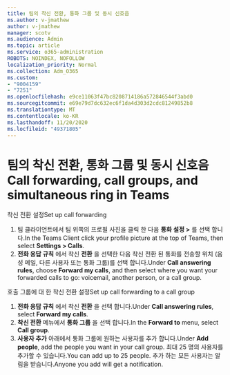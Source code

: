 ```yaml
---
title: 팀의 착신 전환, 통화 그룹 및 동시 신호음
ms.author: v-jmathew
author: v-jmathew
manager: scotv
ms.audience: Admin
ms.topic: article
ms.service: o365-administration
ROBOTS: NOINDEX, NOFOLLOW
localization_priority: Normal
ms.collection: Adm_O365
ms.custom:
- "9004159"
- "7251"
ms.openlocfilehash: e9ce11063f47bc8208714186a572846544f3abd0
ms.sourcegitcommit: e69e79d7dc632ec6f1da4d303d2cdc81249852b8
ms.translationtype: MT
ms.contentlocale: ko-KR
ms.lasthandoff: 11/20/2020
ms.locfileid: "49371805"
---
```

# <a name="call-forwarding-call-groups-and-simultaneous-ring-in-teams"></a><span data-ttu-id="fa13e-102">팀의 착신 전환, 통화 그룹 및 동시 신호음</span><span class="sxs-lookup"><span data-stu-id="fa13e-102">Call forwarding, call groups, and simultaneous ring in Teams</span></span>

<span data-ttu-id="fa13e-103">착신 전환 설정</span><span class="sxs-lookup"><span data-stu-id="fa13e-103">Set up call forwarding</span></span>

1. <span data-ttu-id="fa13e-104">팀 클라이언트에서 팀 위쪽의 프로필 사진을 클릭 한 다음 **통화 설정 >** 를 선택 합니다.</span><span class="sxs-lookup"><span data-stu-id="fa13e-104">In the Teams Client click your profile picture at the top of Teams, then select **Settings > Calls**.</span></span>
2. <span data-ttu-id="fa13e-105">**전화 응답 규칙** 에서 착신 **전환** 을 선택한 다음 착신 전환 된 통화를 전송할 위치 (음성 메일, 다른 사용자 또는 통화 그룹)를 선택 합니다.</span><span class="sxs-lookup"><span data-stu-id="fa13e-105">Under **Call answering rules**, choose **Forward my calls**, and then select where you want your forwarded calls to go: voicemail, another person, or a call group.</span></span>

<span data-ttu-id="fa13e-106">호출 그룹에 대 한 착신 전환 설정</span><span class="sxs-lookup"><span data-stu-id="fa13e-106">Set up call forwarding to a call group</span></span>

1. <span data-ttu-id="fa13e-107">**전화 응답 규칙** 에서 착신 **전환** 을 선택 합니다.</span><span class="sxs-lookup"><span data-stu-id="fa13e-107">Under **Call answering rules**, select **Forward my calls**.</span></span>
2. <span data-ttu-id="fa13e-108">**착신 전환** 메뉴에서 **통화 그룹** 을 선택 합니다.</span><span class="sxs-lookup"><span data-stu-id="fa13e-108">In the **Forward to** menu, select **Call group**.</span></span>
3. <span data-ttu-id="fa13e-109">**사용자 추가** 아래에서 통화 그룹에 원하는 사용자를 추가 합니다.</span><span class="sxs-lookup"><span data-stu-id="fa13e-109">Under **Add people**, add the people you want in your call group.</span></span> <span data-ttu-id="fa13e-110">최대 25 명의 사용자를 추가할 수 있습니다.</span><span class="sxs-lookup"><span data-stu-id="fa13e-110">You can add up to 25 people.</span></span> <span data-ttu-id="fa13e-111">추가 하는 모든 사용자는 알림을 받습니다.</span><span class="sxs-lookup"><span data-stu-id="fa13e-111">Anyone you add will get a notification.</span></span>
